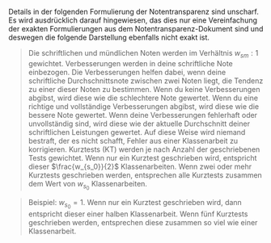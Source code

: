 Details in der folgenden Formulierung der Notentransparenz sind unscharf. Es wird ausdrücklich darauf hingewiesen, das dies nur eine Vereinfachung der exakten Formulierungen aus dem Notentransparenz-Dokument sind und deswegen die folgende Darstellung ebenfalls nicht exakt ist.

> Die schriftlichen und mündlichen Noten werden im Verhältnis $w_{sm}:1$ gewichtet. Verbesserungen werden in deine schriftliche Note einbezogen. Die Verbesserungen helfen dabei, wenn deine
> schriftliche Durchschnittsnote zwischen zwei Noten liegt, die Tendenz zu einer dieser Noten zu bestimmen. Wenn du keine Verbesserungen abgibst, wird diese wie die
> schlechtere Note gewertet. Wenn du eine richtige und vollständige Verbesserungen abgibst, wird diese wie die bessere Note gewertet. Wenn deine Verbesserungen fehlerhaft oder unvollständig
> sind, wird diese wie der aktuelle Durchschnitt deiner schriftlichen Leistungen gewertet. Auf diese Weise wird niemand bestraft, der es nicht schafft, Fehler aus einer Klassenarbeit zu 
> korrigieren. Kurztests (KT) werden je nach Anzahl der geschriebenen Tests gewichtet. Wenn nur ein Kurztest geschrieben wird, entspricht dieser $\frac{w_{s_0}}{2}$ Klassenarbeiten. Wenn
> zwei oder mehr Kurztests geschrieben werden, entsprechen alle Kurztests zusammen dem Wert von $w_{s_0}$ Klassenarbeiten.

> Beispiel: $w_{s_0}=1$. Wenn nur ein Kurztest geschrieben wird, dann entspricht dieser einer halben Klassenarbeit. Wenn fünf Kurztests geschrieben werden, entsprechen diese zusammen so 
> viel wie einer Klassenarbeit.